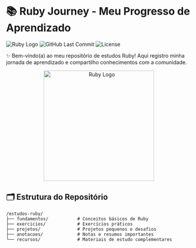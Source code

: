# 📚 Ruby Journey - Meu Progresso de Aprendizado

![Ruby Logo](https://img.shields.io/badge/Ruby-CC342D?style=for-the-badge&logo=ruby&logoColor=white)
![GitHub Last Commit](https://img.shields.io/github/last-commit/seu-usuario/seu-repositorio?style=for-the-badge)
![License](https://img.shields.io/badge/License-MIT-blue?style=for-the-badge)

✨ Bem-vindo(a) ao meu repositório de estudos Ruby! Aqui registro minha jornada de aprendizado e compartilho conhecimentos com a comunidade.

<div align="center">
  <img src="https://www.ruby-lang.org/images/header-ruby-logo.png" width="300" alt="Ruby Logo">
</div>

## 🗂 Estrutura do Repositório

```plaintext
/estudos-ruby/
├── fundamentos/           # Conceitos básicos de Ruby
├── exercicios/            # Exercícios práticos
├── projetos/              # Projetos pequenos e desafios
├── anotacoes/             # Notas e resumos importantes
└── recursos/              # Materiais de estudo complementares
